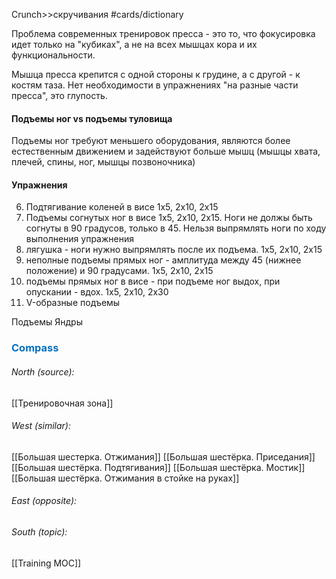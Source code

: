 Crunch>>скручивания #cards/dictionary <!--SR:!2024-02-08,9,250-->

Проблема современных тренировок пресса - это то, что фокусировка идет только на "кубиках", а не на всех мышцах кора и их функциональности.

Мышца пресса крепится с одной стороны к грудине, а с другой - к костям таза. Нет необходимости в упражнениях "на разные части пресса", это глупость.

#### Подъемы ног vs подъемы туловища
Подъемы ног требуют меньшего оборудования, являются более естественным движением и задействуют больше мышц (мышцы хвата, плечей, спины, ног, мышцы позвоночника)

#### Упражнения
6) Подтягивание коленей в висе 1x5, 2x10, 2x15
7) Подъемы согнутых ног в висе 1x5, 2x10, 2x15. Ноги не должы быть согнуты в 90 градусов, только в 45. Нельзя выпрямлять ноги по ходу выполнения упражнения
8) лягушка - ноги нужно выпрямлять после их подъема. 1х5, 2х10, 2х15
9) неполные подъемы прямых ног - амплитуда между 45 (нижнее положение) и 90 градусами. 1х5, 2х10, 2х15
10) подъемы прямых ног в висе - при подъеме ног выдох, при опускании - вдох. 1х5, 2х10, 2х30
11) V-образные подъемы

Подъемы Яндры







### <span style="color:#0070c0">Compass</span>
###### North (source):
[[Тренировочная зона]]

###### West (similar):
[[Большая шестерка. Отжимания]]
[[Большая шестёрка. Приседания]]
[[Большая шестёрка. Подтягивания]]
[[Большая шестёрка. Мостик]]
[[Большая шестёрка. Отжимания в стойке на руках]]


###### East (opposite):

###### South (topic):
[[Training MOC]]